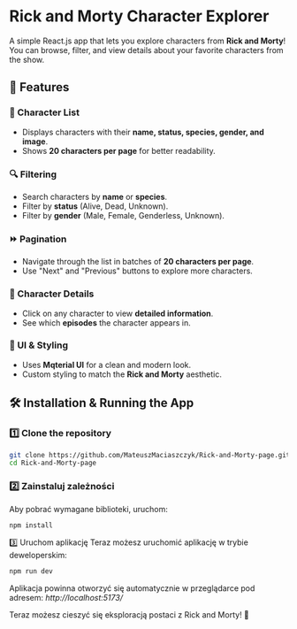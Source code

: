 # Rick and Morty Character Explorer  

A simple React.js app that lets you explore characters from **Rick and Morty**!  
You can browse, filter, and view details about your favorite characters from the show.  

## 🚀 Features  

### 📜 Character List  
- Displays characters with their **name, status, species, gender, and image**.  
- Shows **20 characters per page** for better readability.  

### 🔍 Filtering  
- Search characters by **name** or **species**.  
- Filter by **status** (Alive, Dead, Unknown).  
- Filter by **gender** (Male, Female, Genderless, Unknown).  

### ⏩ Pagination  
- Navigate through the list in batches of **20 characters per page**.  
- Use "Next" and "Previous" buttons to explore more characters.  

### 🧐 Character Details  
- Click on any character to view **detailed information**.  
- See which **episodes** the character appears in.  

### 🎨 UI & Styling  
- Uses **Mqterial UI** for a clean and modern look.  
- Custom styling to match the **Rick and Morty** aesthetic.  

## 🛠️ Installation & Running the App  

### 1️⃣ Clone the repository  
```sh
git clone https://github.com/MateuszMaciaszczyk/Rick-and-Morty-page.git
cd Rick-and-Morty-page
```
### 2️⃣ Zainstaluj zależności
Aby pobrać wymagane biblioteki, uruchom:
```sh
npm install
```

3️⃣ Uruchom aplikację
Teraz możesz uruchomić aplikację w trybie deweloperskim:
```sh
npm run dev
```
Aplikacja powinna otworzyć się automatycznie w przeglądarce pod adresem:
*http://localhost:5173/*

Teraz możesz cieszyć się eksploracją postaci z Rick and Morty! 🚀
